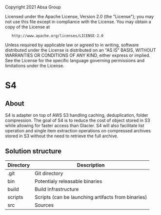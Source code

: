   Copyright 2021 Absa Group

   Licensed under the Apache License, Version 2.0 (the "License");
   you may not use this file except in compliance with the License.
   You may obtain a copy of the License at

       http://www.apache.org/licenses/LICENSE-2.0

   Unless required by applicable law or agreed to in writing, software
   distributed under the License is distributed on an "AS IS" BASIS,
   WITHOUT WARRANTIES OR CONDITIONS OF ANY KIND, either express or implied.
   See the License for the specific language governing permissions and
   limitations under the License.

# S4

## About
S4 is adapter on top of AWS S3 handling caching, deduplication, folder compression.
The goal of S4 is to reduce the cost of object stored in S3 while allowing for faster access than Glacier. 
S4 will also facilitate list operation and single item extraction operations on compressed archives stored in S3 without the need to retrieve the full archive.

## Solution structure
|Directory | Description                                         |
|----------|-----------------------------------------------------|
|.git      | Git directory                                       |
|bin       | Potentialy releasable binaries                      |
|build     | Build Infrastructure                                |
|scripts   | Scripts (can be launching artifacts from binaries)  |
|src       | Sources                                             |
